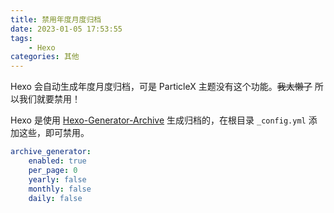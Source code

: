 ```yaml
---
title: 禁用年度月度归档
date: 2023-01-05 17:53:55
tags:
    - Hexo
categories: 其他
---
```


Hexo 会自动生成年度月度归档，可是 ParticleX 主题没有这个功能。~~我太懒了~~
所以我们就要禁用！

<!-- more -->

Hexo 是使用 [Hexo-Generator-Archive](https://github.com/hexojs/hexo-generator-archive) 生成归档的，在根目录 `_config.yml` 添加这些，即可禁用。

```yaml
archive_generator:
    enabled: true
    per_page: 0
    yearly: false
    monthly: false
    daily: false
```

